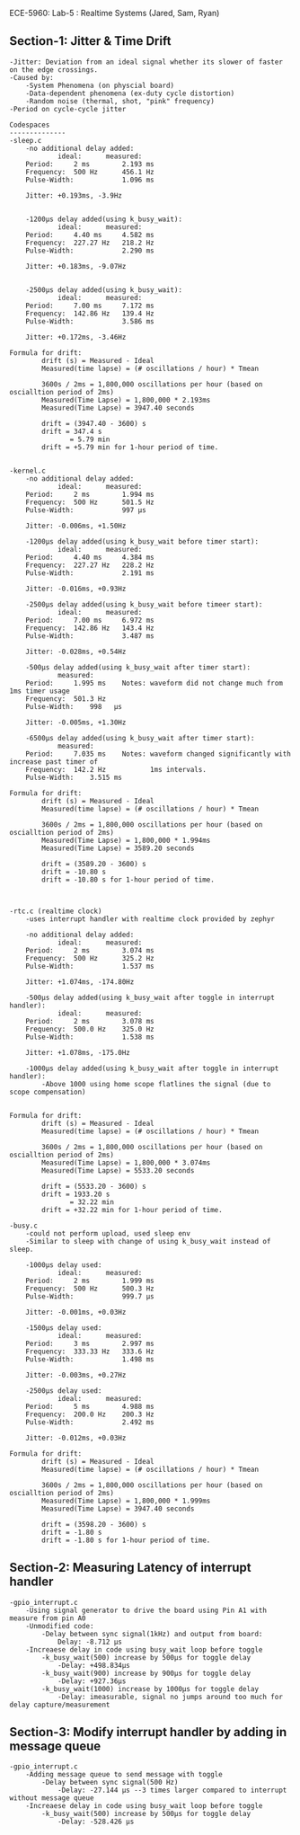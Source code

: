 ﻿ECE-5960: Lab-5 : Realtime Systems (Jared, Sam, Ryan)

Section-1: Jitter & Time Drift
--------------------------------------------
	-Jitter: Deviation from an ideal signal whether its slower of faster on the edge crossings.
	-Caused by: 
		-System Phenomena (on physcial board)
		-Data-dependent phenomena (ex-duty cycle distortion)
		-Random noise (thermal, shot, "pink" frequency)
	-Period on cycle-cycle jitter

	Codespaces
	--------------
	-sleep.c
		-no additional delay added:
				ideal:		measured:
		Period:		2 ms		2.193 ms
		Frequency:	500 Hz		456.1 Hz
		Pulse-Width:			1.096 ms

		Jitter: +0.193ms, -3.9Hz		


		-1200µs delay added(using k_busy_wait):
				ideal:		measured:
		Period:		4.40 ms		4.582 ms
		Frequency:	227.27 Hz	218.2 Hz
		Pulse-Width:			2.290 ms

		Jitter: +0.183ms, -9.07Hz


		-2500µs delay added(using k_busy_wait):
				ideal:		measured:
		Period:		7.00 ms		7.172 ms
		Frequency:	142.86 Hz	139.4 Hz
		Pulse-Width:			3.586 ms

		Jitter: +0.172ms, -3.46Hz

	Formula for drift:
            drift (s) = Measured - Ideal
            Measured(time lapse) = (# oscillations / hour) * Tmean

            3600s / 2ms = 1,800,000 oscillations per hour (based on oscialltion period of 2ms)
            Measured(Time Lapse) = 1,800,000 * 2.193ms
            Measured(Time Lapse) = 3947.40 seconds

            drift = (3947.40 - 3600) s
            drift = 347.4 s
                   = 5.79 min
            drift = +5.79 min for 1-hour period of time.


	-kernel.c
		-no additional delay added:
				ideal:		measured:
		Period:		2 ms		1.994 ms
		Frequency:	500 Hz		501.5 Hz
		Pulse-Width:			997 µs
		
		Jitter: -0.006ms, +1.50Hz

		-1200µs delay added(using k_busy_wait before timer start):
				ideal:		measured:
		Period:		4.40 ms		4.384 ms
		Frequency:	227.27 Hz	228.2 Hz
		Pulse-Width:			2.191 ms
		
		Jitter: -0.016ms, +0.93Hz

		-2500µs delay added(using k_busy_wait before timeer start):
				ideal:		measured:
		Period:		7.00 ms		6.972 ms
		Frequency:	142.86 Hz	143.4 Hz
		Pulse-Width:			3.487 ms

		Jitter: -0.028ms, +0.54Hz

		-500µs delay added(using k_busy_wait after timer start):
				measured:
		Period:		1.995 ms	Notes: waveform did not change much from 1ms timer usage
		Frequency:	501.3 Hz
		Pulse-Width:	998   µs

		Jitter: -0.005ms, +1.30Hz

		-6500µs delay added(using k_busy_wait after timer start):
				measured:
		Period:		7.035 ms	Notes: waveform changed significantly with increase past timer of 
		Frequency:	142.2 Hz	       1ms intervals.
		Pulse-Width:	3.515 ms

	Formula for drift:
            drift (s) = Measured - Ideal
            Measured(time lapse) = (# oscillations / hour) * Tmean

            3600s / 2ms = 1,800,000 oscillations per hour (based on oscialltion period of 2ms)
            Measured(Time Lapse) = 1,800,000 * 1.994ms
            Measured(Time Lapse) = 3589.20 seconds

            drift = (3589.20 - 3600) s
            drift = -10.80 s
            drift = -10.80 s for 1-hour period of time.



	-rtc.c (realtime clock)
		-uses interrupt handler with realtime clock provided by zephyr

		-no additional delay added:
				ideal:		measured:
		Period:		2 ms		3.074 ms
		Frequency:	500 Hz		325.2 Hz
		Pulse-Width:			1.537 ms

		Jitter: +1.074ms, -174.80Hz

		-500µs delay added(using k_busy_wait after toggle in interrupt handler):
				ideal:		measured:
		Period:		2 ms		3.078 ms
		Frequency:	500.0 Hz	325.0 Hz
		Pulse-Width:			1.538 ms

		Jitter: +1.078ms, -175.0Hz
		
		-1000µs delay added(using k_busy_wait after toggle in interrupt handler):
			-Above 1000 using home scope flatlines the signal (due to scope compensation)


	Formula for drift:
            drift (s) = Measured - Ideal
            Measured(time lapse) = (# oscillations / hour) * Tmean

            3600s / 2ms = 1,800,000 oscillations per hour (based on oscialltion period of 2ms)
            Measured(Time Lapse) = 1,800,000 * 3.074ms
            Measured(Time Lapse) = 5533.20 seconds

            drift = (5533.20 - 3600) s
            drift = 1933.20 s
                   = 32.22 min
            drift = +32.22 min for 1-hour period of time.

	-busy.c
		-could not perform upload, used sleep env
		-Similar to sleep with change of using k_busy_wait instead of sleep.

		-1000µs delay used:
				ideal:		measured:
		Period:		2 ms		1.999 ms
		Frequency:	500 Hz		500.3 Hz
		Pulse-Width:			999.7 µs

		Jitter: -0.001ms, +0.03Hz

		-1500µs delay used:
				ideal:		measured:
		Period:		3 ms		2.997 ms
		Frequency:	333.33 Hz	333.6 Hz
		Pulse-Width:			1.498 ms

		Jitter: -0.003ms, +0.27Hz
		
		-2500µs delay used:
				ideal:		measured:
		Period:		5 ms		4.988 ms
		Frequency:	200.0 Hz	200.3 Hz
		Pulse-Width:			2.492 ms

		Jitter: -0.012ms, +0.03Hz

	Formula for drift:
            drift (s) = Measured - Ideal
            Measured(time lapse) = (# oscillations / hour) * Tmean

            3600s / 2ms = 1,800,000 oscillations per hour (based on oscialltion period of 2ms)
            Measured(Time Lapse) = 1,800,000 * 1.999ms
            Measured(Time Lapse) = 3947.40 seconds

            drift = (3598.20 - 3600) s
            drift = -1.80 s
            drift = -1.80 s for 1-hour period of time.


Section-2: Measuring Latency of interrupt handler
--------------------------------------------
	-gpio_interrupt.c
		-Using signal generator to drive the board using Pin A1 with measure from pin A0
		-Unmodified code:
			-Delay between sync signal(1kHz) and output from board:
				Delay: -8.712 µs
		-Increaese delay in code using busy_wait loop before toggle
			-k_busy_wait(500) increase by 500µs for toggle delay
				-Delay: +498.834µs
			-k_busy_wait(900) increase by 900µs for toggle delay
				-Delay: +927.36µs
			-k_busy_wait(1000) increase by 1000µs for toggle delay
				-Delay: imeasurable, signal no jumps around too much for delay capture/measurement


Section-3: Modify interrupt handler by adding in message queue
--------------------------------------------
	-gpio_interrupt.c
		-Adding message queue to send message with toggle
			-Delay between sync signal(500 Hz)
				-Delay: -27.144 µs --3 times larger compared to interrupt without message queue
		-Increaese delay in code using busy_wait loop before toggle
			-k_busy_wait(500) increase by 500µs for toggle delay
				-Delay: -528.426 µs




	

